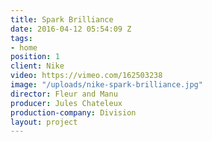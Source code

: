 ```yaml
---
title: Spark Brilliance
date: 2016-04-12 05:54:09 Z
tags:
- home
position: 1
client: Nike
video: https://vimeo.com/162503238
image: "/uploads/nike-spark-brilliance.jpg"
director: Fleur and Manu
producer: Jules Chateleux
production-company: Division
layout: project
---
```


